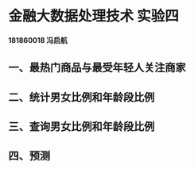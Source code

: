 # 金融大数据处理技术  实验四

#### 181860018 冯启航



## 一、最热门商品与最受年轻人关注商家

## 二、统计男女比例和年龄段比例

## 三、查询男女比例和年龄段比例

## 四、预测

